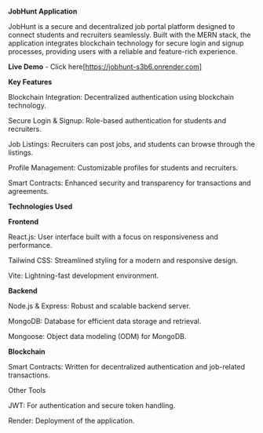 **JobHunt Application**

JobHunt is a secure and decentralized job portal platform designed to connect students and recruiters seamlessly. Built with the MERN stack, the application integrates blockchain technology for secure login and signup processes, providing users with a reliable and feature-rich experience.

**Live Demo** - Click here[https://jobhunt-s3b6.onrender.com]

**Key Features**

Blockchain Integration: Decentralized authentication using blockchain technology.

Secure Login & Signup: Role-based authentication for students and recruiters.

Job Listings: Recruiters can post jobs, and students can browse through the listings.

Profile Management: Customizable profiles for students and recruiters.

Smart Contracts: Enhanced security and transparency for transactions and agreements.

**Technologies Used**

**Frontend**

React.js: User interface built with a focus on responsiveness and performance.

Tailwind CSS: Streamlined styling for a modern and responsive design.

Vite: Lightning-fast development environment.

**Backend**

Node.js & Express: Robust and scalable backend server.

MongoDB: Database for efficient data storage and retrieval.

Mongoose: Object data modeling (ODM) for MongoDB.

**Blockchain**

Smart Contracts: Written for decentralized authentication and job-related transactions.

Other Tools

JWT: For authentication and secure token handling.

Render: Deployment of the application.
